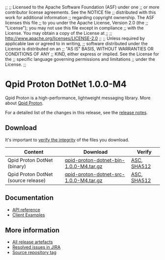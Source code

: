 ;;
;; Licensed to the Apache Software Foundation (ASF) under one
;; or more contributor license agreements.  See the NOTICE file
;; distributed with this work for additional information
;; regarding copyright ownership.  The ASF licenses this file
;; to you under the Apache License, Version 2.0 (the
;; "License"); you may not use this file except in compliance
;; with the License.  You may obtain a copy of the License at
;;
;;   http://www.apache.org/licenses/LICENSE-2.0
;;
;; Unless required by applicable law or agreed to in writing,
;; software distributed under the License is distributed on an
;; "AS IS" BASIS, WITHOUT WARRANTIES OR CONDITIONS OF ANY
;; KIND, either express or implied.  See the License for the
;; specific language governing permissions and limitations
;; under the License.
;;

# Qpid Proton DotNet 1.0.0-M4

Qpid Proton is a high-performance, lightweight messaging library. More
about [Qpid Proton]({{site_url}}/proton/index.html).

For a detailed list of the changes in this release, see the [release
notes](release-notes.html).

## Download

It's important to [verify the
integrity]({{site_url}}/download.html#verify-what-you-download) of
the files you download.

| Content | Download | Verify |
|---------|----------|--------|
| Qpid Proton DotNet (binary) | [qpid-proton-dotnet-bin-1.0.0-M4.tar.gz](https://archive.apache.org/dist/qpid/proton-dotnet/1.0.0-M4/qpid-proton-dotnet-bin-1.0.0-M4.tar.gz) | [ASC](https://archive.apache.org/dist/qpid/proton-dotnet/1.0.0-M4/qpid-proton-dotnet-bin-1.0.0-M4.tar.gz.asc), [SHA512](https://archive.apache.org/dist/qpid/proton-dotnet/1.0.0-M4/qpid-proton-dotnet-bin-1.0.0-M4.tar.gz.sha512) |
| Qpid Proton DotNet (source release) | [qpid-proton-dotnet-src-1.0.0-M4.tar.gz](https://archive.apache.org/dist/qpid/proton-dotnet/1.0.0-M4/qpid-proton-dotnet-src-1.0.0-M4.tar.gz) | [ASC](https://archive.apache.org/dist/qpid/proton-dotnet/1.0.0-M4/qpid-proton-dotnet-src-1.0.0-M4.tar.gz.asc), [SHA512](https://archive.apache.org/dist/qpid/proton-dotnet/1.0.0-M4/qpid-proton-dotnet-src-1.0.0-M4.tar.gz.sha512) |

## Documentation


<div class="two-column" markdown="1">

 - [API reference](api/index.html)
 - [Client Examples](https://github.com/apache/qpid-proton-dotnet/tree/1.0.0-M4/examples)

</div>


## More information

 - [All release artefacts](https://archive.apache.org/dist/qpid/proton-dotnet/1.0.0-M4)
 - [Resolved issues in JIRA](https://issues.apache.org/jira/issues/?jql=project+%3D+PROTON+AND+fixVersion+%3D+%27proton-dotnet-1.0.0-M4%27+AND+resolution+%3D+%27fixed%27+ORDER+BY+priority+DESC)
 - [Source repository tag](https://gitbox.apache.org/repos/asf?p=qpid-proton-dotnet.git;a=tag;h=1.0.0-M4)

<script type="text/javascript">
  _deferredFunctions.push(function() {
      if ("1.0.0-M4" === "{{current_proton_dotnet_release}}") {
          _modifyCurrentReleaseLinks();
      }
  });
</script>